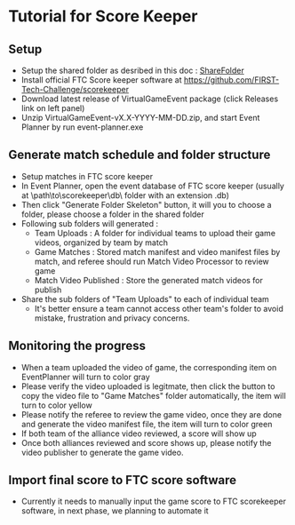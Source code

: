 # Tutorial for Score Keeper #
## Setup ##
- Setup the shared folder as desribed in this doc : [ShareFolder](./ShareFolder.md)
- Install official FTC Score keeper software at https://github.com/FIRST-Tech-Challenge/scorekeeper
- Download latest release of VirtualGameEvent package (click Releases link on left panel)
- Unzip VirtualGameEvent-vX.X-YYYY-MM-DD.zip, and start Event Planner by run event-planner.exe
## Generate match schedule and folder structure ##
- Setup matches in FTC score keeper
- In Event Planner, open the event database of FTC score keeper (usually at \path\to\scorekeeper\db\ folder with an extension .db) 
- Then click "Generate Folder Skeleton" button, it will you to choose a folder, please choose a folder in the shared folder
- Following sub folders will generated : 
  - Team Uploads : A folder for individual teams to upload their game videos, organized by team by match
  - Game Matches : Stored match manifest and video manifest files by match, and referee should run Match Video Processor to review game
  - Match Video Published : Store the generated match videos for publish
- Share the sub folders of "Team Uploads" to each of individual team
  - It's better ensure a team cannot access other team's folder to avoid mistake, frustration and privacy concerns.
## Monitoring the progress ##
- When a team uploaded the video of game, the corresponding item on EventPlanner will turn to color gray
- Please verify the video uploaded is legitmate, then click the button to copy the video file to "Game Matches" folder automatically, the item will turn to color yellow
- Please notify the referee to review the game video, once they are done and generate the video manifest file, the item will turn to color green
- If both team of the alliance video reviewed, a score will show up
- Once both alliances reviewed and score shows up, please notify the video publisher to generate the game video.
## Import final score to FTC score software ##
- Currently it needs to manually input the game score to FTC scorekeeper software, in next phase, we planning to automate it

